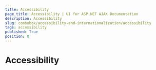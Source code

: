 ```yaml
---
title: Accessibility
page_title: Accessibility | UI for ASP.NET AJAX Documentation
description: Accessibility
slug: combobox/accessibility-and-internationalization/accessibility
tags: accessibility
published: True
position: 0
---
```


# Accessibility

